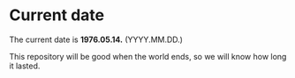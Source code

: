 # Current date

The current date is **1976.05.14.** (YYYY.MM.DD.)

This repository will be good when the world ends, so we will know how long it lasted.